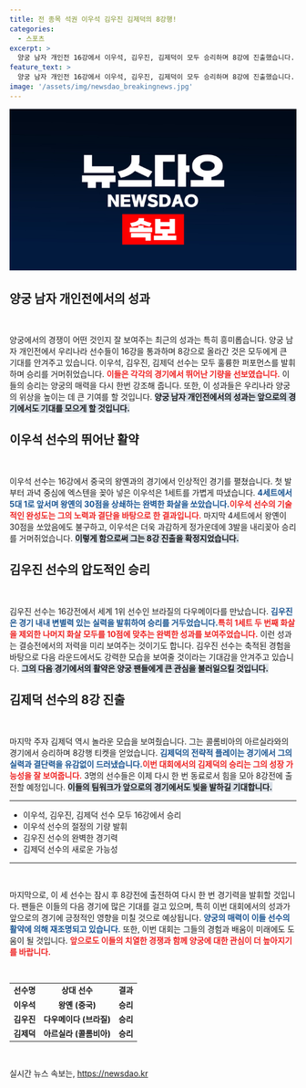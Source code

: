 ```yaml
---
title: 전 종목 석권 이우석 김우진 김제덕의 8강행!
categories:
  - 스포츠
excerpt: >
  양궁 남자 개인전 16강에서 이우석, 김우진, 김제덕이 모두 승리하며 8강에 진출했습니다. 금메달 5개 목표를 향해 승승장구하는 한국 양궁의 드라마틱한 순간을 놓치지 마세요!
feature_text: >
  양궁 남자 개인전 16강에서 이우석, 김우진, 김제덕이 모두 승리하며 8강에 진출했습니다. 금메달 5개 목표를 향해 승승장구하는 한국 양궁의 드라마틱한 순간을 놓치지 마세요!
image: '/assets/img/newsdao_breakingnews.jpg'
---
```


<p><img src="/assets/img/newsdao_breakingnews.jpg" alt="pcversion 속보" /></p>

<h2 data-ke-size="size26">양궁 남자 개인전에서의 성과</h2>

<p data-ke-size="size16">&nbsp;</p>

<p data-ke-size="size16">양궁에서의 경쟁이 어떤 것인지 잘 보여주는 최근의 성과는 특히 흥미롭습니다. 양궁 남자 개인전에서 우리나라 선수들이 16강을 통과하며 8강으로 올라간 것은 모두에게 큰 기대를 안겨주고 있습니다. 이우석, 김우진, 김제덕 선수는 모두 훌륭한 퍼포먼스를 발휘하며 승리를 거머쥐었습니다. <b><span style="color: #ee2323;">이들은 각각의 경기에서 뛰어난 기량을 선보였습니다.</span></b> 이들의 승리는 양궁의 매력을 다시 한번 강조해 줍니다. 또한, 이 성과들은 우리나라 양궁의 위상을 높이는 데 큰 기여를 할 것입니다. <b><span style="background-color: #21538527;">양궁 남자 개인전에서의 성과는 앞으로의 경기에서도 기대를 모으게 할 것입니다.</span></b></p>

<h2 data-ke-size="size26">이우석 선수의 뛰어난 활약</h2>

<p data-ke-size="size16">&nbsp;</p>

<p data-ke-size="size16">이우석 선수는 16강에서 중국의 왕옌과의 경기에서 인상적인 경기를 펼쳤습니다. 첫 발부터 과녁 중심에 엑스텐을 꽂아 넣은 이우석은 1세트를 가볍게 따냈습니다. <b><span style="color: #1a5490;">4세트에서 5대 1로 앞서며 왕옌의 30점을 상쇄하는 완벽한 화살을 쏘았습니다.</span></b><b><span style="color: #ee2323;">이우석 선수의 기술적인 완성도는 그의 노력과 결단을 바탕으로 한 결과입니다.</span></b> 마지막 4세트에서 왕옌이 30점을 쏘았음에도 불구하고, 이우석은 더욱 과감하게 정가운데에 3발을 내리꽂아 승리를 거머쥐었습니다. <b><span style="background-color: #21538527;">이렇게 함으로써 그는 8강 진출을 확정지었습니다.</span></b></p>

<h2 data-ke-size="size26">김우진 선수의 압도적인 승리</h2>

<p data-ke-size="size16">&nbsp;</p>

<p data-ke-size="size16">김우진 선수는 16강전에서 세계 1위 선수인 브라질의 다우메이다를 만났습니다. <b><span style="color: #1a5490;">김우진은 경기 내내 변별력 있는 실력을 발휘하여 승리를 거두었습니다.</span></b><b><span style="color: #ee2323;">특히 1세트 두 번째 화살을 제외한 나머지 화살 모두를 10점에 맞추는 완벽한 성과를 보여주었습니다.</span></b> 이런 성과는 결승전에서의 저력을 미리 보여주는 것이기도 합니다. 김우진 선수는 축적된 경험을 바탕으로 다음 라운드에서도 강력한 모습을 보여줄 것이라는 기대감을 안겨주고 있습니다. <b><span style="background-color: #21538527;">그의 다음 경기에서의 활약은 양궁 팬들에게 큰 관심을 불러일으킬 것입니다.</span></b></p>

<h2 data-ke-size="size26">김제덕 선수의 8강 진출</h2>

<p data-ke-size="size16">&nbsp;</p>

<p data-ke-size="size16">마지막 주자 김제덕 역시 놀라운 모습을 보여줬습니다. 그는 콜롬비아의 아르실라와의 경기에서 승리하며 8강행 티켓을 얻었습니다. <b><span style="color: #1a5490;">김제덕의 전략적 플레이는 경기에서 그의 실력과 결단력을 유감없이 드러냈습니다.</span></b><b><span style="color: #ee2323;">이번 대회에서의 김제덕의 승리는 그의 성장 가능성을 잘 보여줍니다.</span></b> 3명의 선수들은 이제 다시 한 번 동료로서 힘을 모아 8강전에 출전할 예정입니다. <b><span style="background-color: #21538527;">이들의 팀워크가 앞으로의 경기에서도 빛을 발하길 기대합니다.</span></b></p>

<hr>

<ul>
<li>이우석, 김우진, 김제덕 선수 모두 16강에서 승리</li>
<li>이우석 선수의 절정의 기량 발휘</li>
<li>김우진 선수의 완벽한 경기력</li>
<li>김제덕 선수의 새로운 가능성</li>
</ul>

<hr>

<p data-ke-size="size16">&nbsp;</p>

<p data-ke-size="size16">마지막으로, 이 세 선수는 잠시 후 8강전에 출전하여 다시 한 번 경기력을 발휘할 것입니다. 팬들은 이들의 다음 경기에 많은 기대를 걸고 있으며, 특히 이번 대회에서의 성과가 앞으로의 경기에 긍정적인 영향을 미칠 것으로 예상됩니다. <b><span style="color: #1a5490;">양궁의 매력이 이들 선수의 활약에 의해 재조명되고 있습니다.</span></b> 또한, 이번 대회는 그들의 경험과 배움이 미래에도 도움이 될 것입니다. <b><span style="color: #ee2323;">앞으로도 이들의 치열한 경쟁과 함께 양궁에 대한 관심이 더 높아지기를 바랍니다.</span></b></p>

<p data-ke-size="size16">&nbsp;</p>

<table style="width: 100%; border-collapse: collapse;">
<tr>
<td style="text-align: center; height: 17px;"><b>선수명</b></td>
<td style="text-align: center; height: 17px;"><b>상대 선수</b></td>
<td style="text-align: center; height: 17px;"><b>결과</b></td>
</tr>
<tr>
<td style="text-align: center; height: 17px;"><b>이우석</b></td>
<td style="text-align: center; height: 17px;"><b>왕옌 (중국)</b></td>
<td style="text-align: center; height: 17px;"><b>승리</b></td>
</tr>
<tr>
<td style="text-align: center; height: 17px;"><b>김우진</b></td>
<td style="text-align: center; height: 17px;"><b>다우메이다 (브라질)</b></td>
<td style="text-align: center; height: 17px;"><b>승리</b></td>
</tr>
<tr>
<td style="text-align: center; height: 17px;"><b>김제덕</b></td>
<td style="text-align: center; height: 17px;"><b>아르실라 (콜롬비아)</b></td>
<td style="text-align: center; height: 17px;"><b>승리</b></td>
</tr>
</table>

<p data-ke-size="size16">&nbsp;</p>
실시간 뉴스 속보는, <a href="https://newsdao.kr" rel="dofollow">https://newsdao.kr</a>


